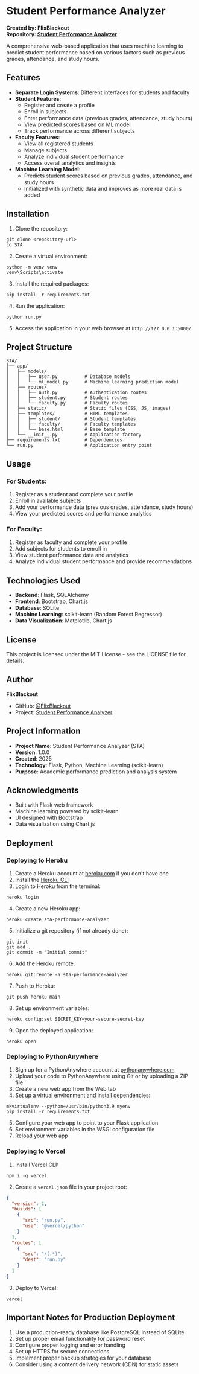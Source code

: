 # Student Performance Analyzer

**Created by: FlixBlackout**  
**Repository: [Student Performance Analyzer](https://github.com/FlixBlackout/Student-Performance-Analyzer)**

A comprehensive web-based application that uses machine learning to predict student performance based on various factors such as previous grades, attendance, and study hours.

## Features

- **Separate Login Systems**: Different interfaces for students and faculty
- **Student Features**:
  - Register and create a profile
  - Enroll in subjects
  - Enter performance data (previous grades, attendance, study hours)
  - View predicted scores based on ML model
  - Track performance across different subjects
- **Faculty Features**:
  - View all registered students
  - Manage subjects
  - Analyze individual student performance
  - Access overall analytics and insights
- **Machine Learning Model**:
  - Predicts student scores based on previous grades, attendance, and study hours
  - Initialized with synthetic data and improves as more real data is added

## Installation

1. Clone the repository:
```
git clone <repository-url>
cd STA
```

2. Create a virtual environment:
```
python -m venv venv
venv\Scripts\activate
```

3. Install the required packages:
```
pip install -r requirements.txt
```

4. Run the application:
```
python run.py
```

5. Access the application in your web browser at `http://127.0.0.1:5000/`

## Project Structure

```
STA/
├── app/
│   ├── models/
│   │   ├── user.py          # Database models
│   │   └── ml_model.py      # Machine learning prediction model
│   ├── routes/
│   │   ├── auth.py          # Authentication routes
│   │   ├── student.py       # Student routes
│   │   └── faculty.py       # Faculty routes
│   ├── static/              # Static files (CSS, JS, images)
│   ├── templates/           # HTML templates
│   │   ├── student/         # Student templates
│   │   ├── faculty/         # Faculty templates
│   │   └── base.html        # Base template
│   └── __init__.py          # Application factory
├── requirements.txt         # Dependencies
└── run.py                   # Application entry point
```

## Usage

### For Students:
1. Register as a student and complete your profile
2. Enroll in available subjects
3. Add your performance data (previous grades, attendance, study hours)
4. View your predicted scores and performance analytics

### For Faculty:
1. Register as faculty and complete your profile
2. Add subjects for students to enroll in
3. View student performance data and analytics
4. Analyze individual student performance and provide recommendations

## Technologies Used

- **Backend**: Flask, SQLAlchemy
- **Frontend**: Bootstrap, Chart.js
- **Database**: SQLite
- **Machine Learning**: scikit-learn (Random Forest Regressor)
- **Data Visualization**: Matplotlib, Chart.js

## License

This project is licensed under the MIT License - see the LICENSE file for details.

## Author

**FlixBlackout**
- GitHub: [@FlixBlackout](https://github.com/FlixBlackout)
- Project: [Student Performance Analyzer](https://github.com/FlixBlackout/Student-Performance-Analyzer)

## Project Information

- **Project Name**: Student Performance Analyzer (STA)
- **Version**: 1.0.0
- **Created**: 2025
- **Technology**: Flask, Python, Machine Learning (scikit-learn)
- **Purpose**: Academic performance prediction and analysis system

## Acknowledgments

- Built with Flask web framework
- Machine learning powered by scikit-learn
- UI designed with Bootstrap
- Data visualization using Chart.js

## Deployment

### Deploying to Heroku

1. Create a Heroku account at [heroku.com](https://heroku.com) if you don't have one
2. Install the [Heroku CLI](https://devcenter.heroku.com/articles/heroku-cli)
3. Login to Heroku from the terminal:
```
heroku login
```
4. Create a new Heroku app:
```
heroku create sta-performance-analyzer
```
5. Initialize a git repository (if not already done):
```
git init
git add .
git commit -m "Initial commit"
```
6. Add the Heroku remote:
```
heroku git:remote -a sta-performance-analyzer
```
7. Push to Heroku:
```
git push heroku main
```
8. Set up environment variables:
```
heroku config:set SECRET_KEY=your-secure-secret-key
```
9. Open the deployed application:
```
heroku open
```

### Deploying to PythonAnywhere

1. Sign up for a PythonAnywhere account at [pythonanywhere.com](https://www.pythonanywhere.com/)
2. Upload your code to PythonAnywhere using Git or by uploading a ZIP file
3. Create a new web app from the Web tab
4. Set up a virtual environment and install dependencies:
```
mkvirtualenv --python=/usr/bin/python3.9 myenv
pip install -r requirements.txt
```
5. Configure your web app to point to your Flask application
6. Set environment variables in the WSGI configuration file
7. Reload your web app

### Deploying to Vercel

1. Install Vercel CLI:
```
npm i -g vercel
```
2. Create a `vercel.json` file in your project root:
```json
{
  "version": 2,
  "builds": [
    {
      "src": "run.py",
      "use": "@vercel/python"
    }
  ],
  "routes": [
    {
      "src": "/(.*)",
      "dest": "run.py"
    }
  ]
}
```
3. Deploy to Vercel:
```
vercel
```

## Important Notes for Production Deployment

1. Use a production-ready database like PostgreSQL instead of SQLite
2. Set up proper email functionality for password reset
3. Configure proper logging and error handling
4. Set up HTTPS for secure connections
5. Implement proper backup strategies for your database
6. Consider using a content delivery network (CDN) for static assets
